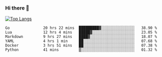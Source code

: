 ### Hi there 👋

<!--
**3Xpl0it3r/3Xpl0it3r** is a ✨ _special_ ✨ repository because its `README.md` (this file) appears on your GitHub profile.

Here are some ideas to get you started:

- 🔭 I’m currently working on ...
- 🌱 I’m currently learning ...
- 👯 I’m looking to collaborate on ...
- 🤔 I’m looking for help with ...
- 💬 Ask me about ...
- 📫 How to reach me: ...
- 😄 Pronouns: ...
- ⚡ Fun fact: ...
-->


[![Top Langs](https://github-readme-stats.vercel.app/api/top-langs/?username=3Xpl0it3r&layout=compact)](https://github.com/3Xpl0it3r/3Xpl0it3r)

<!--START_SECTION:waka-->

```text
Go               20 hrs 22 mins  █████████▓░░░░░░░░░░░░░░░   38.90 %
Lua              12 hrs 4 mins   █████▓░░░░░░░░░░░░░░░░░░░   23.05 %
Markdown         9 hrs 27 mins   ████▓░░░░░░░░░░░░░░░░░░░░   18.07 %
YAML             4 hrs 1 min     ██░░░░░░░░░░░░░░░░░░░░░░░   07.68 %
Docker           3 hrs 51 mins   ██░░░░░░░░░░░░░░░░░░░░░░░   07.38 %
Python           41 mins         ▒░░░░░░░░░░░░░░░░░░░░░░░░   01.32 %
```

<!--END_SECTION:waka-->
